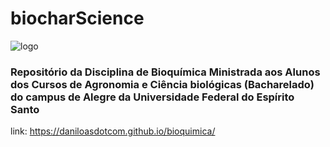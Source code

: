 # biocharScience

![logo](https://github.com/daniloasdotcom/bioquimica/blob/main/images/logo.png)

### Repositório da Disciplina de Bioquímica Ministrada aos Alunos dos Cursos de Agronomia e Ciência biológicas (Bacharelado) do campus de Alegre da Universidade Federal do Espírito Santo

link: https://daniloasdotcom.github.io/bioquimica/
